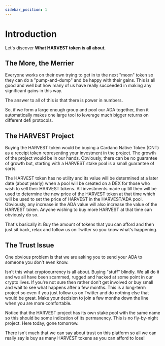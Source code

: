 ```yaml
---
sidebar_position: 1
---
```


# Introduction

Let's discover **What HARVEST token is all about**.

## The More, the Merrier

Everyone works on their own trying to get in to the next "moon" token so they can do a "pump-and-dump"
and be happy with their gains.  This is all good and well but how many of us have really succeeded in
making any significant gains in this way.

The answer to all of this is that there is power in numbers.

So, if we form a large enough group and pool our ADA together, then it automatically makes one large
tool to leverage much bigger returns on different defi protocols.

## The HARVEST Project

Buying the HARVEST token would be buying a Cardano Native Token (CNT) as a receipt token representing your investment in the project.  The growth of the project would be in our hands.  Obviously, there can be no guarantee of growth but, starting with a HARVEST stake pool is a small guarantee of sorts.

The HARVEST token has no utility and its value will be determined at a later date (about yearly) when a pool will be created on a DEX for those who wish to sell their HARVEST tokens.  All investments made up till then will be used to determine the new price of the HARVEST token at that time which will be used to set the price of HARVEST in the HARVEST/ADA pool.  Obviously, any increase in the ADA value will also increase the value of the HARVEST token.  Anyone wishing to buy more HARVEST at that time can obviously do so.

That's basically it:  Buy the amount of tokens that you can afford and then just sit back, relax and follow us on Twitter so you know what's happening.

## The Trust Issue

One obvious problem is that we are asking you to send your ADA to someone you don't even know.

Isn't this what cryptocurrency is all about.  Buying "stuff" blindly.  We all do it and we all have been scammed, rugged and hacked at some point in our crypto lives.  If you're not sure then rather don't get involved or buy small and wait to see what happens after a few months.  This is a long-term project so even if you just follow us on Twitter and do nothing else that would be great.  Make your decision to join a few months down the line when you are more comfortable.

Notice that the HARVEST project has its own stake pool with the same name so this should be some indication of its 
permanency.  This is no fly-by-night project.  Here today, gone tomorrow. 

There isn't much that we can say about trust on this platform so all we can really say is buy as many HARVEST tokens as you can afford to lose!